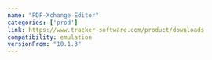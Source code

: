 ```yaml
---
name: "PDF-Xchange Editor"
categories: ['prod']
link: https://www.tracker-software.com/product/downloads
compatibility: emulation
versionFrom: "10.1.3"
---
```


